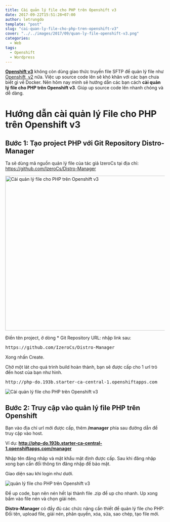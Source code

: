 ```yaml
---
title: Cài quản lý file cho PHP trên Openshift v3
date: 2017-09-22T15:51:28+07:00
author: letrungdo
template: "post"
slug: "cai-quan-ly-file-cho-php-tren-openshift-v3"
cover: "../../images/2017/09/quan-ly-file-openshift-v3.png"
categories:
  - Web
tags:
  - Openshift
  - Wordpress
---
```


<a href="/huong-dan-su-dung-openshift-v3-toan-tap/" target="_blank" rel="noopener"><strong>Openshift v3</strong></a> không còn dùng giao thức truyền file SFTP để quản lý file như <a href="/hosting-free/openshift/" target="_blank" rel="noopener">Openshift  v2</a> nữa. Việc up source code lên sẽ khó khăn với các bạn chưa biết gì về Docker. Nên hôm nay mình sẽ hướng dẫn các bạn cách **cài quản lý file cho PHP trên Openshift v3**. Giúp up source code lên nhanh chóng và dễ dàng.

# Hướng dẫn cài quản lý File cho PHP trên Openshift v3

## Bước 1: Tạo project PHP với Git Repository Distro-Manager

Ta sẽ dùng mã nguồn quản lý file của tác giả IzeroCs tại địa chỉ: <a href="https://github.com/IzeroCs/Distro-Manager" target="_blank" rel="noopener">https://github.com/IzeroCs/Distro-Manager</a>

<img class="aligncenter wp-image-263 size-full" src="/media/2017/09/tao-project-php.png" alt="Cài quản lý file cho PHP trên Openshift v3" width="957" height="488" srcset="/media/2017/09/tao-project-php.png 957w, /media/2017/09/tao-project-php-768x392.png 768w" sizes="(max-width: 957px) 100vw, 957px" />

Điền tên project, ở dòng \* Git Repository URL: nhập link sau:

<pre>https://github.com/IzeroCs/Distro-Manager</pre>

Xong nhấn Create.

Chờ một lát cho quá trình build hoàn thành, bạn sẽ được cấp cho 1 url trỏ đến host của bạn như hình.

<pre>http://php-do.193b.starter-ca-central-1.openshiftapps.com</pre>

<img class="aligncenter size-full" src="/media/2017/09/php-build-complete.png" alt="Cài quản lý file cho PHP trên Openshift v3" />

## Bước 2: Truy cập vào quản lý file PHP trên Openshift

Bạn vào địa chỉ url mới được cấp, thêm **/manager** phía sau đường dẫn để truy cập vào host.

Ví dụ: **http://php-do.193b.starter-ca-central-1.openshiftapps.com/manager**

Nhập tên đăng nhâp và mật khẩu mặt định được cấp. Sau khi đăng nhập xong bạn cần đổi thông tin đăng nhập để bảo mật.

Giao diện sau khi login như dưới.

<img class="aligncenter size-full" src="/media/2017/09/quan-ly-file-openshift-v3.png" alt="quản lý file cho PHP trên Openshift v3" />

Để up code, bạn nên nén hết lại thành file .zip để up cho nhanh. Up xong bấm vào file nén và chọn giải nén.

**Distro-Manager** có đầy đủ các chức năng cần thiết để quản lý file cho PHP: Đổi tên, upload file, giải nén, phân quyền, xóa, sửa, sao chép, tạo file mới.
